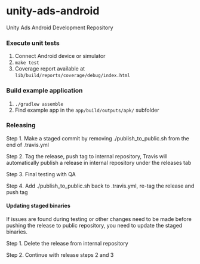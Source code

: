 # unity-ads-android
Unity Ads Android Development Repository

### Execute unit tests

1. Connect Android device or simulator
1. `make test`
1. Coverage report available at `lib/build/reports/coverage/debug/index.html`

### Build example application

1. `./gradlew assemble`
1. Find example app in the `app/build/outputs/apk/` subfolder

### Releasing

Step 1. Make a staged commit by removing ./publish_to_public.sh from the end of .travis.yml

Step 2. Tag the release, push tag to internal repository, Travis will automatically publish a release in internal repository under the releases tab

Step 3. Final testing with QA

Step 4. Add ./publish_to_public.sh back to .travis.yml, re-tag the release and push tag

#### Updating staged binaries

If issues are found during testing or other changes need to be made before pushing the release to public repository, you need to update the staged binaries.

Step 1. Delete the release from internal repository

Step 2. Continue with release steps 2 and 3
